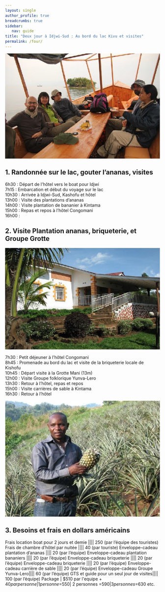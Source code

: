 ```yaml
---
layout: single
author_profile: true
breadcrumbs: true
sidebar:
   nav: guide
title: "Deux jour à Idjwi-Sud : Au bord du lac Kivu et visites"
permalink: /four/
---
```

![Image](../assets/images/image4a.jpg)

## 1. Randonnée sur le lac, gouter l’ananas, visites

6h30 : Départ de l’hôtel vers le boat pour Idjwi  
7h15 : Embarcation et début du voyage sur le lac              
10h30 : Arrivée à Idjwi-Sud, Kashofu et hôtel  
13h00 : Visite des plantations d’ananas  
14h00 : Visite plantation de bananier à Kintama  
15h00 : Repas et repos à l’hôtel Congomani  
16h00 : 

## 2. Visite Plantation ananas, briqueterie, et Groupe Grotte
![Image](../assets/images/image4b.jpg)  

7h30 : Petit déjeuner à l’hôtel Congomani  
8h45 : Promenade au bord du lac et visite de la briqueterie locale de Kishofu  
10h45 : Départ visite à la Grotte Mani (13m)  
12h00 : Visite Groupe folklorique Yunva-Lero  
13h30 : Retour à l’hôtel, repas et repos  
15h00 : Visite carrières de sable à Kintama    
16h30 : Retour à l’hôtel  

![Image](../assets/images/image4c.jpg)

## 3. Besoins et frais en dollars américains  

Frais location boat pour 2 jours et demie |||| 250 (par l’équipe des touristes)
Frais de chambre d’hôtel par nuitée |||| 40 (par touriste)
Enveloppe-cadeau plantation d’ananas |||| 20 (par l’équipe)
Enveloppe-cadeau plantation bananiers |||| 20 (par l’équipe)
Enveloppe-cadeau briqueterie |||| 20 (par l’équipe)
Enveloppe-cadeau briqueterie ||||	20 (par l’équipe)
Enveloppe-cadeau carrière de sable |||| 20 (par l’équipe)
Enveloppe-cadeau Groupe Yunva-Lero|||| 60 (par l’équipe) 
GTS et guide pour un seul jour de visites||||	100 (par l’équipe)
Package | $510 par l'equipe + $40 par personne| 1 personne =$550| 2 personnes =$590| 3 personnes =$630 etc. 
